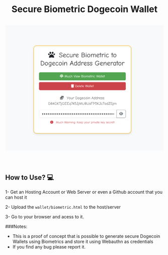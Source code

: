 <h1 align="center">
Secure Biometric Dogecoin Wallet
<br><br>
<img src="biometric.png" alt="Secure Biometric Dogecoin Wallet'"/>
<br><br>
</h1>

## How to Use? 💻

1- Get an Hosting Account or Web Server or even a Github account that you can host it

2- Upload the ```wallet/biometric.html``` to the host/server

3- Go to your browser and acess to it. 

###Notes:
- This is a proof of concept that is possible to generate secure Dogecoin Wallets using Biometrics and store it using Webauthn as credentials
- If you find any bug please report it.
